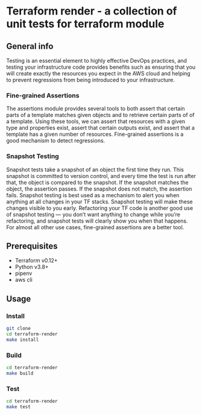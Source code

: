 # Terraform render - a collection of unit tests for terraform module

## General info
Testing is an essential element to highly effective DevOps practices, and testing your infrastructure code provides benefits such as ensuring that you will create exactly the resources you expect in the AWS cloud and helping to prevent regressions from being introduced to your infrastructure.

### Fine-grained Assertions
The assertions module provides several tools to both assert that certain parts of a template matches given objects and to retrieve certain parts of of a template. Using these tools, we can assert that resources with a given type and properties exist, assert that certain outputs exist, and assert that a template has a given number of resources.
Fine-grained assertions is a good mechanism to detect regressions.

### Snapshot Testing 
Snapshot tests take a snapshot of an object the first time they run. This snapshot is committed to version control, and every time the test is run after that, the object is compared to the snapshot. If the snapshot matches the object, the assertion passes. If the snapshot does not match, the assertion fails.
Snapshot testing is best used as a mechanism to alert you when anything at all changes in your TF stacks. Snapshot testing will make these changes visible to you early.
Refactoring your TF code is another good use of snapshot testing — you don’t want anything to change while you’re refactoring, and snapshot tests will clearly show you when that happens. For almost all other use cases, fine-grained assertions are a better tool.

## Prerequisites
- Terraform v0.12+
- Python v3.8+
- pipenv
- aws cli

## Usage

### Install
```bash
git clone
cd terraform-render
make install
```

### Build
```bash
cd terraform-render
make build
```

### Test
```bash
cd terraform-render
make test
```
